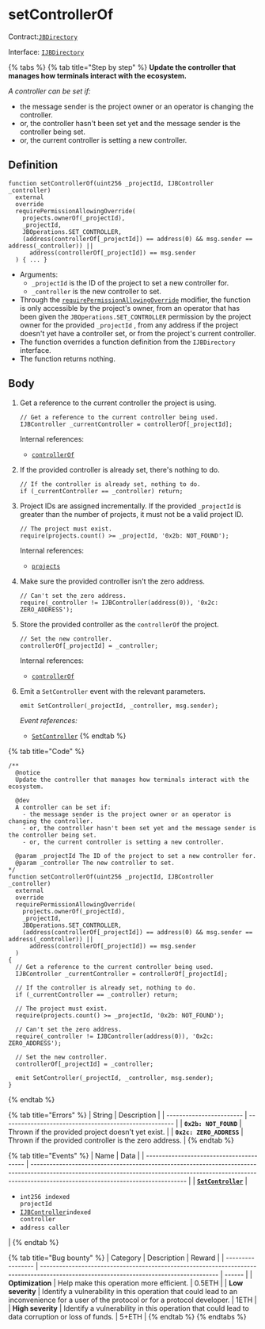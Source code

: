 # setControllerOf

Contract:[`JBDirectory`](../)​‌

Interface: [`IJBDirectory`](../../../interfaces/ijbdirectory.md)

{% tabs %}
{% tab title="Step by step" %}
**Update the controller that manages how terminals interact with the ecosystem.**

_A controller can be set if:_

* the message sender is the project owner or an operator is changing the controller.
* or, the controller hasn't been set yet and the message sender is the controller being set.
* or, the current controller is setting a new controller.

## Definition

```solidity
function setControllerOf(uint256 _projectId, IJBController _controller)
  external
  override
  requirePermissionAllowingOverride(
    projects.ownerOf(_projectId),
    _projectId,
    JBOperations.SET_CONTROLLER,
    (address(controllerOf[_projectId]) == address(0) && msg.sender == address(_controller)) ||
      address(controllerOf[_projectId]) == msg.sender
  ) { ... }
```

* Arguments:
  * `_projectId` is the ID of the project to set a new controller for.
  * `_controller` is the new controller to set.
* Through the [`requirePermissionAllowingOverride`](../../or-abstract/jboperatable/modifiers/requirepermissionallowingoverride.md) modifier, the function is only accessible by the project's owner, from an operator that has been given the `JBOperations.SET_CONTROLLER` permission by the project owner for the provided `_projectId` , from any address if the project doesn't yet have a controller set, or from the project's current controller.
* The function overrides a function definition from the `IJBDirectory` interface.
* The function returns nothing.

## Body

1.  Get a reference to the current controller the project is using.

    ```solidity
    // Get a reference to the current controller being used.
    IJBController _currentController = controllerOf[_projectId];
    ```

    Internal references:

    * [`controllerOf`](../read/controllerof.md)
2.  If the provided controller is already set, there's nothing to do.

    ```solidity
    // If the controller is already set, nothing to do.
    if (_currentController == _controller) return;
    ```
3.  Project IDs are assigned incrementally. If the provided `_projectId` is greater than the number of projects, it must not be a valid project ID.

    ```solidity
    // The project must exist.
    require(projects.count() >= _projectId, '0x2b: NOT_FOUND');
    ```

    Internal references:

    * [`projects`](../read/projects.md)
4.  Make sure the provided controller isn't the zero address.

    ```solidity
    // Can't set the zero address.
    require(_controller != IJBController(address(0)), '0x2c: ZERO_ADDRESS');
    ```
5.  Store the provided controller as the `controllerOf` the project.

    ```solidity
    // Set the new controller.
    controllerOf[_projectId] = _controller;
    ```

    Internal references:

    * [`controllerOf`](../read/controllerof.md)
6.  Emit a `SetController` event with the relevant parameters.

    ```solidity
    emit SetController(_projectId, _controller, msg.sender);
    ```

    _Event references:_

    * [`SetController`](../events/setcontroller.md)
{% endtab %}

{% tab title="Code" %}
```solidity
/**
  @notice
  Update the controller that manages how terminals interact with the ecosystem.

  @dev 
  A controller can be set if:
    - the message sender is the project owner or an operator is changing the controller.
    - or, the controller hasn't been set yet and the message sender is the controller being set.
    - or, the current controller is setting a new controller.

  @param _projectId The ID of the project to set a new controller for.
  @param _controller The new controller to set.
*/
function setControllerOf(uint256 _projectId, IJBController _controller)
  external
  override
  requirePermissionAllowingOverride(
    projects.ownerOf(_projectId),
    _projectId,
    JBOperations.SET_CONTROLLER,
    (address(controllerOf[_projectId]) == address(0) && msg.sender == address(_controller)) ||
      address(controllerOf[_projectId]) == msg.sender
  )
{
  // Get a reference to the current controller being used.
  IJBController _currentController = controllerOf[_projectId];

  // If the controller is already set, nothing to do.
  if (_currentController == _controller) return;

  // The project must exist.
  require(projects.count() >= _projectId, '0x2b: NOT_FOUND');

  // Can't set the zero address.
  require(_controller != IJBController(address(0)), '0x2c: ZERO_ADDRESS');

  // Set the new controller.
  controllerOf[_projectId] = _controller;

  emit SetController(_projectId, _controller, msg.sender);
}
```
{% endtab %}

{% tab title="Errors" %}
| String                   | Description                                            |
| ------------------------ | ------------------------------------------------------ |
| **`0x2b: NOT_FOUND`**    | Thrown if the provided project doesn't yet exist.      |
| **`0x2c: ZERO_ADDRESS`** | Thrown if the provided controller is the zero address. |
{% endtab %}

{% tab title="Events" %}
| Name                                     | Data                                                                                                                                                                                                          |
| ---------------------------------------- | ------------------------------------------------------------------------------------------------------------------------------------------------------------------------------------------------------------- |
| [**`SetController`**](../events/burn.md) | <ul><li><code>int256 indexed projectId</code></li><li><a href="../../interfaces/ijbcontroller.md"><code>IJBController</code></a><code>indexed controller</code></li><li><code>address caller</code></li></ul> |
{% endtab %}

{% tab title="Bug bounty" %}
| Category          | Description                                                                                                                            | Reward |
| ----------------- | -------------------------------------------------------------------------------------------------------------------------------------- | ------ |
| **Optimization**  | Help make this operation more efficient.                                                                                               | 0.5ETH |
| **Low severity**  | Identify a vulnerability in this operation that could lead to an inconvenience for a user of the protocol or for a protocol developer. | 1ETH   |
| **High severity** | Identify a vulnerability in this operation that could lead to data corruption or loss of funds.                                        | 5+ETH  |
{% endtab %}
{% endtabs %}
